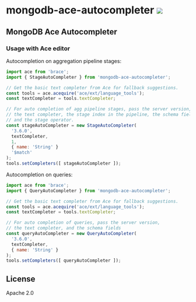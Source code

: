 # mongodb-ace-autocompleter [![][travis_img]][travis_url]

## MongoDB Ace Autocompleter

### Usage with Ace editor

Autocompletion on aggregation pipeline stages:

```javascript
import ace from 'brace';
import { StageAutoCompleter } from 'mongodb-ace-autocompleter';

// Get the basic text completer from Ace for fallback suggestions.
const tools = ace.acequire('ace/ext/language_tools');
const textCompleter = tools.textCompleter;

// For auto completion of agg pipeline stages, pass the server version,
// the text completer, the stage index in the pipeline, the schema fields,
// and the stage operator.
const stageAutoCompleter = new StageAutoCompleter(
  '3.6.0',
  textCompleter,
  1,
  { name: 'String' }
  '$match'
);
tools.setCompleters([ stageAutoCompleter ]);
```

Autocompletion on queries:

```javascript
import ace from 'brace';
import { QueryAutoCompleter } from 'mongodb-ace-autocompleter';

// Get the basic text completer from Ace for fallback suggestions.
const tools = ace.acequire('ace/ext/language_tools');
const textCompleter = tools.textCompleter;

// For auto completion of queries, pass the server version,
// the text completer, and the schema fields
const queryAutoCompleter = new QueryAutoCompleter(
  '3.6.0',
  textCompleter,
  { name: 'String' }
);
tools.setCompleters([ queryAutoCompleter ]);
```

## License

Apache 2.0

[travis_img]: https://travis-ci.org/mongodb-js/ace-autocompleter.svg?branch=master
[travis_url]: https://travis-ci.org/mongodb-js/ace-autocompleter
